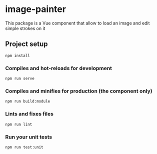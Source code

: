 # image-painter

This package is a Vue component that allow to load an image and edit simple strokes on it

## Project setup
```
npm install
```

### Compiles and hot-reloads for development
```
npm run serve
```

### Compiles and minifies for production (the component only)
```
npm run build:module
```

### Lints and fixes files
```
npm run lint
```

### Run your unit tests
```
npm run test:unit
```
